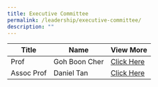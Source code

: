 ```yaml
---
title: Executive Committee
permalink: /leadership/executive-committee/
description: ""
---
```

| Title | Name | View More |
| -------- | -------- | -------- |
| Prof | Goh Boon Cher| [Click Here](/jointplatform/cctimu-platform-leads/prof-goh-boon-cher) |
| Assoc Prof | Daniel Tan | [Click Here](/joint-platform/assoc-prof-daniel-tan) |